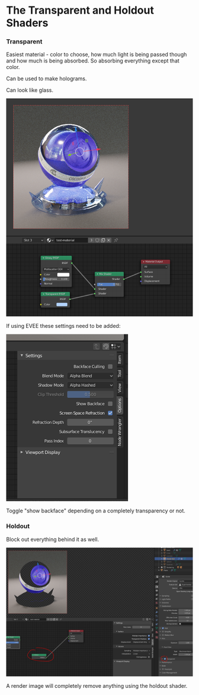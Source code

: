 # The Transparent and Holdout Shaders

### Transparent

Easiest material - color to choose, how much light is being passed though and how much is being absorbed. So absorbing everything except that color.

Can be used to make holograms.

Can look like glass.

![](../../../.gitbook/assets/image%20%2845%29.png)

If using EVEE these settings need to be added:

![](../../../.gitbook/assets/image%20%2846%29.png)

Toggle "show backface" depending on a completely transparency or not.

### Holdout

Block out everything behind it as well.

![](../../../.gitbook/assets/image%20%2847%29.png)

A render image will completely remove anything using the holdout shader.

